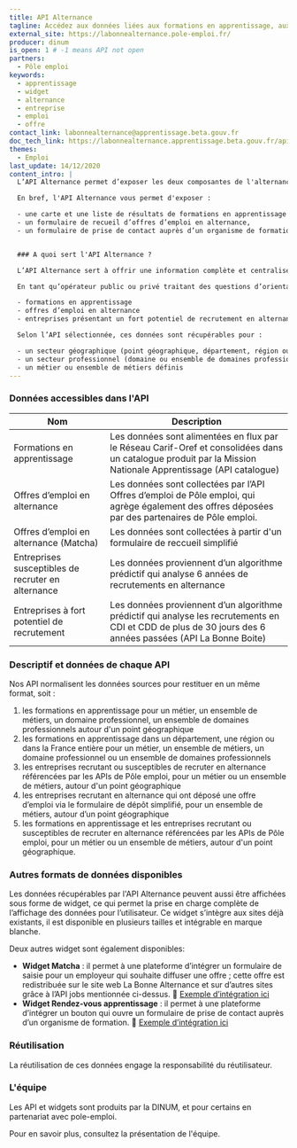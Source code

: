 ```yaml
---
title: API Alternance
tagline: Accédez aux données liées aux formations en apprentissage, aux offres d’emploi en alternance et aux entreprises susceptibles de recruter en alternance.
external_site: https://labonnealternance.pole-emploi.fr/
producer: dinum
is_open: 1 # -1 means API not open
partners:
  - Pôle emploi
keywords:
  - apprentissage
  - widget
  - alternance
  - entreprise
  - emploi
  - offre
contact_link: labonnealternance@apprentissage.beta.gouv.fr
doc_tech_link: https://labonnealternance.apprentissage.beta.gouv.fr/api-docs/swagger.json
themes:
  - Emploi
last_update: 14/12/2020
content_intro: |
  L’API Alternance permet d’exposer les deux composantes de l'alternance : la **formation** et l'**emploi**. Ce service permet d’exposer également les entreprises susceptibles de recruter sur l'ensemble du périmètre Alternance. Le site <External href="https://labonnealternance.pole-emploi.fr?utm_medium=mweb&utm_source=apigouvfr&utm_campaign=pagelba_apigouvfr">La Bonne Alternance</External> donne un aperçu visuel de ces données.

  En bref, l'API Alternance vous permet d'exposer : 

  - une carte et une liste de résultats de formations en apprentissage et/ou d’emplois en alternance,
  - un formulaire de recueil d’offres d’emploi en alternance,
  - un formulaire de prise de contact auprès d’un organisme de formation.


  ### A quoi sert l'API Alternance ?

  L’API Alternance sert à offrir une information complète et centralisée aux publics en recherche d’une formation en apprentissage et/ou d’un contrat en alternance.

  En tant qu’opérateur public ou privé traitant des questions d’orientation, de formation ou d’emploi en général, et d’alternance (apprentissage, professionnalisation) en particulier, il est possible de récupérer indépendamment ou simultanément les données :

  - formations en apprentissage
  - offres d’emploi en alternance
  - entreprises présentant un fort potentiel de recrutement en alternance

  Selon l’API sélectionnée, ces données sont récupérables pour :

  - un secteur géographique (point géographique, département, région ou France entière)
  - un secteur professionnel (domaine ou ensemble de domaines professionnels ou tous domaines professionnels)
  - un métier ou ensemble de métiers définis
---
```


### Données accessibles dans l'API

| Nom                                                | Description                                                                                                                                                                                                                            |
| -------------------------------------------------- | -------------------------------------------------------------------------------------------------------------------------------------------------------------------------------------------------------------------------------------- |
| Formations en apprentissage                        | Les données sont alimentées en flux par le Réseau Carif-Oref et consolidées dans un catalogue produit par la Mission Nationale Apprentissage (<External href="https://catalogue.apprentissage.beta.gouv.fr/">API catalogue</External>) |
| Offres d’emploi en alternance                   | Les données sont collectées par l’API Offres d’emploi de Pôle emploi, qui agrège également des offres déposées par des partenaires de Pôle emploi.                                                                                     |
| Offres d’emploi en alternance (Matcha)          | Les données sont collectées à partir d'un formulaire de reccueil simplifié                                                                                      |
| Entreprises susceptibles de recruter en alternance | Les données proviennent d’un algorithme prédictif qui analyse 6 années de recrutements en alternance                                                                                                                                   |
| Entreprises à fort potentiel de recrutement        | Les données proviennent d’un algorithme prédictif qui analyse les recrutements en CDI et CDD de plus de 30 jours des 6 années passées (<External href="https://api.gouv.fr/les-api/LaBonneBoite">API La Bonne Boite</External>)        |

### Descriptif et données de chaque API

Nos API normalisent les données sources pour restituer en un même format, soit :

1. les formations en apprentissage pour un métier, un ensemble de métiers, un domaine professionnel, un ensemble de domaines professionnels autour d'un point géographique
2. les formations en apprentissage dans un département, une région ou dans la France entière pour un métier, un ensemble de métiers, un domaine professionnel ou un ensemble de domaines professionnels
3. les entreprises recrutant ou susceptibles de recruter en alternance référencées par les APIs de Pôle emploi, pour un métier ou un ensemble de métiers, autour d'un point géographique
4. les entreprises recrutant en alternance qui ont déposé une offre d’emploi via le formulaire de dépôt simplifié, pour un ensemble de métiers, autour d’un point géographique
5. les formations en apprentissage et les entreprises recrutant ou susceptibles de recruter en alternance référencées par les APIs de Pôle emploi, pour un métier ou un ensemble de métiers, autour d'un point géographique.

### Autres formats de données disponibles

Les données récupérables par l'API Alternance peuvent aussi être affichées sous forme de widget, ce qui permet la prise en charge complète de l’affichage des données pour l’utilisateur. Ce widget s’intègre aux sites déjà existants, il est disponible en plusieurs tailles et <External href="/guides/widget-la-bonne-alternance">intégrable en marque blanche</External>.

Deux autres widget sont également disponibles:

- **Widget Matcha** : il    permet à une plateforme d’intégrer un formulaire de saisie pour un employeur qui souhaite diffuser une offre ; cette offre est redistribuée sur le site web La Bonne Alternance et sur d’autres sites grâce à l’API jobs mentionnée ci-dessus. 
🔎 [Exemple d’intégration ici](https://www.akto.fr/deposer-une-offre-demploi-en-alternance/)
- **Widget Rendez-vous apprentissage** : il permet à une plateforme d’intégrer un bouton qui ouvre un formulaire de prise de contact auprès d’un organisme de formation. 
🔎 [Exemple d’intégration ici](https://www.onisep.fr/Ressources/Univers-Lycee/Lycees/Ile-de-France/Essonne/cfa-faculte-des-metiers-de-l-essonne-site-d-evry/cap-esthetique-cosmetique-parfumerie)

### Réutilisation

La réutilisation de ces données engage la responsabilité du réutilisateur.

### L'équipe

Les API et widgets sont produits par la DINUM, et pour certains en partenariat avec pole-emploi.

Pour en savoir plus, consultez la <External href="https://mission-apprentissage.gitbook.io/general/">présentation de l'équipe</External>.

